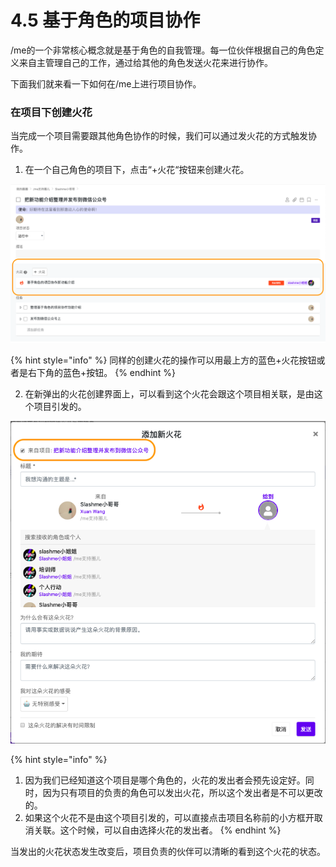 # 4.5 基于角色的项目协作

/me的一个非常核心概念就是基于角色的自我管理。每一位伙伴根据自己的角色定义来自主管理自己的工作，通过给其他的角色发送火花来进行协作。 

下面我们就来看一下如何在/me上进行项目协作。 

### 在项目下创建火花

当完成一个项目需要跟其他角色协作的时候，我们可以通过发火花的方式触发协作。 

1. 在一个自己角色的项目下，点击“+火花“按钮来创建火花。 

![&#x9879;&#x76EE;&#x4E0B;&#x7684;&#x706B;&#x82B1;&#x521B;&#x5EFA;&#x533A;&#x57DF;](../.gitbook/assets/screenshot-2019-12-12-at-13.36.37.png)

{% hint style="info" %}
同样的创建火花的操作可以用最上方的蓝色+火花按钮或者是右下角的蓝色+按钮。
{% endhint %}

2. 在新弹出的火花创建界面上，可以看到这个火花会跟这个项目相关联，是由这个项目引发的。

![&#x706B;&#x82B1;&#x548C;&#x5F15;&#x53D1;&#x5B83;&#x7684;&#x9879;&#x76EE;&#x76F8;&#x5173;&#x8054;](../.gitbook/assets/screenshot-2019-12-12-at-16.08.13.png)

{% hint style="info" %}
1. 因为我们已经知道这个项目是哪个角色的，火花的发出者会预先设定好。同时，因为只有项目的负责的角色可以发出火花，所以这个发出者是不可以更改的。
2. 如果这个火花不是由这个项目引发的，可以直接点击项目名称前的小方框开取消关联。这个时候，可以自由选择火花的发出者。 
{% endhint %}

当发出的火花状态发生改变后，项目负责的伙伴可以清晰的看到这个火花的状态。 



